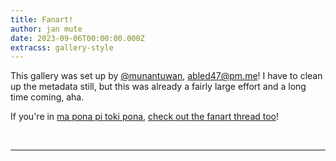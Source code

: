 ```yaml
---
title: Fanart!
author: jan mute
date: 2023-09-06T00:00:00.000Z
extracss: gallery-style
---
```


<script>
window.onresize = okay;
window.onload = okay;

const artworks = [
  {
    active: true,
    title: 'pokemon',
    author: 'jan Tekinowi',
    description: '',
    image: '/fanart/pokemon_tekinowi.png',
    type: 'img'
  },
  {
    active: true,
    title: 'despair',
    author: 'jan lili Enta',
    description: '',
    image: '/fanart/despair_janlilienta.png',
    type: 'img'
  },
  {
    active: true,
    title: 'kekan64',
    author: 'jan Poman',
    description: '',
    image: '/fanart/kekan64_janpoman.gif',
    type: 'img'
  },
  {
    active: true,
    title: 'noka Kekan San',
    author: 'jan Poman',
    description: '',
    image: '/fanart/noka_kekan_poman.png',
    type: 'img'
  },
  {
    active: true,
    title: 'mun noka nanpa wan',
    author: 'jan Tekinowi',
    description: '',
    image: '/fanart/kekan_starwalker_tekinowi.png',
    type: 'img'
  },
  {
    active: true,
    title: 'lawa sike Kekan San',
    author: 'jan Poman',
    description: '"oops my finger slipped"',
    image: '/fanart/king_round_kekan_poman.gif',
    type: 'img'
  },
  {
    active: false,
    title: 'akesi',
    author: 'jan Sante',
    description: '',
    image: '/fanart/akesi_chantel.jpg',
    type: 'img'
  },
  {
    active: true,
    title: 'mi musi Seta li anpa',
    author: 'akesi Nu',
    description: '"who would win: jan kekan san or one akesi linja"',
    image: '/fanart/akesi_linja_akesinu.mov',
    type: 'video'
  },
  {
    active: true,
    title: 'sina_moli',
    author: 'pipi Kewapi',
    description: '',
    image: '/fanart/sina_moli_pipikewapi.jpg',
    type: 'img'
  },
  {
    active: true,
    title: 'angery',
    author: 'waso suno',
    description: '',
    image: '/fanart/angery_starling.png',
    type: 'img'
  },
  {
    active: true,
    title: 'antikekan',
    author: 'jan Ke Tami',
    description: '',
    image: '/fanart/antikekan_ketami.jpg',
    type: 'img'
  },
  {
    active: true,
    title: 'autism',
    author: 'kala Asi',
    description: '',
    image: '/fanart/autism_kalaasi.png',
    type: 'img'
  },
  {
    active: true,
    title: 'balloon',
    author: 'jan Sante',
    description: '',
    image: '/fanart/balloon_chantel.jpg',
    type: 'img'
  },
  {
    active: true,
    title: 'bill_cypher',
    author: 'the rats',
    description: '',
    image: '/fanart/bill_cypher_rats.png',
    type: 'img'
  },
  {
    active: true,
    title: 'bitch',
    author: 'the rats',
    description: '',
    image: '/fanart/bitch_rats.png',
    type: 'img'
  },
  {
    active: false,
    title: 'blender',
    author: 'waso Wapa',
    description: '',
    image: '/fanart/blender_wasowapa.jpg',
    type: 'img'
  },
  {
    active: false,
    title: 'blender_2',
    author: 'waso Wapa',
    description: '',
    image: '/fanart/blender_2_wasowapa.jpg',
    type: 'img'
  },
  {
    active: true,
    title: 'branding',
    author: 'zavixel',
    description: '',
    image: '/fanart/branding_zavixel.png',
    type: 'img'
  },
  {
    active: true,
    title: 'carry_on',
    author: 'Nyxoom',
    description: '',
    image: '/fanart/carry_on_nyxoom.mp4',
    type: 'video'
  },
  {
    active: false,
    title: 'chalkboard',
    author: 'Nyxoom',
    description: '',
    image: '/fanart/chalkboard_nyxoom.png',
    type: 'img'
  },
  {
    active: true,
    title: 'comic_1',
    author: 'akesi Nu',
    description: '',
    image: '/fanart/comic_1_akesinu.jpg',
    type: 'img'
  },
  {
    active: true,
    title: 'comic_2',
    author: 'akesi Nu',
    description: '',
    image: '/fanart/comic_2_akesinu.jpg',
    type: 'img'
  },
  {
    active: true,
    title: 'comic_3',
    author: 'akesi Nu',
    description: '',
    image: '/fanart/comic_3_akesinu.jpg',
    type: 'img'
  },
  {
    active: true,
    title: 'comic_4',
    author: 'akesi Nu',
    description: '',
    image: '/fanart/comic_4_akesinu.jpg',
    type: 'img'
  },
  {
    active: true,
    title: 'comic_5',
    author: 'akesi Nu',
    description: '',
    image: '/fanart/comic_5_akesinu.jpg',
    type: 'img'
  },
  {
    active: false,
    title: 'computer_1',
    author: 'jan Tekinowi',
    description: '',
    image: '/fanart/computer_1_tekinowi.png',
    type: 'img'
  },
  {
    active: false,
    title: 'computer_2',
    author: 'jan Tekinowi',
    description: '',
    image: '/fanart/computer_2_tekinowi.png',
    type: 'img'
  },
  {
    active: true,
    title: 'computer_3',
    author: 'jan Tekinowi',
    description: '',
    image: '/fanart/computer_3_tekinowi.png',
    type: 'img'
  },
  {
    active: false,
    title: 'computer_4',
    author: 'jan Tekinowi',
    description: '',
    image: '/fanart/computer_4_tekinowi.png',
    type: 'img'
  },
  {
    active: false,
    title: 'computer_sketch',
    author: 'jan Tekinowi',
    description: '',
    image: '/fanart/computer_sketch_tekinowi.png',
    type: 'img'
  },
  {
    active: false,
    title: 'drip',
    author: 'jan Sante',
    description: '',
    image: '/fanart/drip_chantel.jpg',
    type: 'img'
  },
  {
    active: true,
    title: 'evil_kekan',
    author: 'jan Tekinowi',
    description: '"Saluton al ĉiuj! Mia nomo estas Gregdano tri! Mi volas instrui Esperanton."',
    image: '/fanart/evil_kekan_tekinowi.png',
    type: 'img'
  },
  {
    active: false,
    title: 'fanart_contest',
    author: 'janani',
    description: '',
    image: '/fanart/fanart_contest_janani.png',
    type: 'img'
  },
  {
    active: true,
    title: 'fancam_1',
    author: 'waso mu',
    description: '',
    image: '/fanart/fancam_1_wasomu.mp4',
    type: 'video'
  },
  {
    active: true,
    title: 'fancam_2',
    author: 'waso mu',
    description: '',
    image: '/fanart/fancam_2_wasomu.mp4',
    type: 'video'
  },
  {
    active: true,
    title: 'fancam_3',
    author: 'akesi Nu',
    description: '',
    image: '/fanart/fancam_3_akesinu.mov',
    type: 'video'
  },
  {
    active: false,
    title: 'frog_music',
    author: 'jan Sante',
    description: '',
    image: '/fanart/frog_music_chantel.jpg',
    type: 'img'
  },
  {
    active: true,
    title: 'god',
    author: 'jan Sukuwinpu',
    description: '',
    image: '/fanart/god_squimp.png',
    type: 'img'
  },
  {
    active: false,
    title: 'gregham3',
    author: 'jayden',
    description: '',
    image: '/fanart/gregham3_jayden.png',
    type: 'img'
  },
  {
    active: false,
    title: 'gumball_2',
    author: 'jan Sante',
    description: '',
    image: '/fanart/gumball_2_chantel.jpg',
    type: 'img'
  },
  {
    active: false,
    title: 'gumball',
    author: 'jan Sante',
    description: '',
    image: '/fanart/gumball_chantel.jpg',
    type: 'img'
  },
  {
    active: false,
    title: 'hamradio',
    author: 'nasa utala',
    description: '',
    image: '/fanart/hamradio_nasaki.png',
    type: 'img'
  },
  {
    active: false,
    title: 'herbevitisto',
    author: 'jan abf',
    description: '',
    image: '/fanart/herbevitisto_abf.jpg',
    type: 'img'
  },
  {
    active: true,
    title: 'herbevitisto',
    author: 'ko Umeja',
    description: '',
    image: '/fanart/herbevitisto_umeja.jpg',
    type: 'img'
  },
  {
    active: true,
    title: 'hold_gently',
    author: 'waso suno',
    description: '',
    image: '/fanart/hold_gently_starling.png',
    type: 'img'
  },
  {
    active: true,
    title: 'jan Kekan Sans',
    author: 'jan Poman',
    description: '',
    image: '/fanart/jan_kekan_sans_janpoman.png',
    type: 'img'
  },
  {
    active: true,
    title: 'kekan_sans',
    author: 'lan Pq',
    description: '',
    image: '/fanart/kekan_sans_pq.png',
    type: 'img'
  },
  {
    active: true,
    title: 'jan_kekan_serif',
    author: 'jan Kasape',
    description: '',
    image: '/fanart/jan_kekan_serif_kasape.png',
    type: 'img'
  },
  {
    active: false,
    title: 'jellyfish_1',
    author: 'jan Tekinowi',
    description: '',
    image: '/fanart/jellyfish_1_tekinowi.png',
    type: 'img'
  },
  {
    active: true,
    title: 'jellyfish_2',
    author: 'jan Tekinowi',
    description: '',
    image: '/fanart/jellyfish_2_tekinowi.png',
    type: 'img'
  },
  {
    active: true,
    title: 'jellyfish',
    author: 'ilo Nija',
    description: '',
    image: '/fanart/jellyfish_ilonija.png',
    type: 'img'
  },
  {
    active: true,
    title: 'tloki_a',
    author: 'jan Kekan San (mi!)',
    description: '',
    image: '/fanart/tloki_a_mi.wav',
    type: 'audio'
  },
  {
    active: false,
    title: 'jerma',
    author: 'akesi Nu',
    description: '',
    image: '/fanart/jerma_akesinu.mp4',
    type: 'video'
  },
  {
    active: false,
    title: 'kekan64',
    author: 'kulupu Menasewi',
    description: '',
    image: '/fanart/kekan64_menasewi.png',
    type: 'img'
  },
  {
    active: false,
    title: 'kekan_halloween_1',
    author: 'jan Tekinowi',
    description: '',
    image: '/fanart/kekan_halloween_1_tekinowi.png',
    type: 'img'
  },
  {
    active: false,
    title: 'kekan_halloween_2',
    author: 'jan Tekinowi',
    description: '',
    image: '/fanart/kekan_halloween_2_tekinowi.png',
    type: 'img'
  },
  {
    active: true,
    title: 'kekan_halloween_3',
    author: 'jan Tekinowi',
    description: '',
    image: '/fanart/kekan_halloween_3_tekinowi.png',
    type: 'img'
  },
  {
    active: true,
    title: 'kekante1',
    author: 'jan Katan',
    description: '',
    image: '/fanart/kekante1_katan.jpg',
    type: 'img'
  },
  {
    active: true,
    title: 'kekante2',
    author: 'jan Wali',
    description: '',
    image: '/fanart/kekante2_wali.png',
    type: 'img'
  },
  {
    active: true,
    title: 'kekante3',
    author: 'ilo Nija',
    description: '',
    image: '/fanart/kekante3_ilonija.png',
    type: 'img'
  },
  {
    active: true,
    title: 'kepeken_e',
    author: 'waso mu',
    description: '',
    image: '/fanart/kepeken_e_wasomu.png',
    type: 'img'
  },
  {
    active: false,
    title: 'ketami_monsuta',
    author: 'jan Kekan San (mi!)',
    description: '',
    image: '/fanart/ketami_monsuta_mi.png',
    type: 'img'
  },
  {
    active: false,
    title: 'kon',
    author: 'merrybot',
    description: '',
    image: '/fanart/kon_merrybot.jpg',
    type: 'img'
  },
  {
    active: true,
    title: 'kulupu',
    author: 'jan Iseja',
    description: '',
    image: '/fanart/kulupu_janiseja.png',
    type: 'img'
  },
  {
    active: false, // TODO: when la is released
    title: 'la_thumbnail',
    author: 'Nyxoom',
    description: '',
    image: '/fanart/la_thumbnail_nyxoom.png',
    type: 'img'
  },
  {
    active: false,
    title: 'la_thumbnail_old',
    author: 'Nyxoom',
    description: '',
    image: '/fanart/la_thumbnail_old_nyxoom.png',
    type: 'img'
  },
  {
    active: true,
    title: 'lernan',
    author: 'lan Pq',
    description: '',
    image: '/fanart/lernan_pq.png',
    type: 'img'
  },
  {
    active: true,
    title: 'lesson7',
    author: 'we Luke',
    description: '',
    image: '/fanart/lesson7_weluke.png',
    type: 'img'
  },
  {
    active: true,
    title: 'li_e_en',
    author: 'Nyxoom',
    description: '',
    image: '/fanart/li_e_en_nyxoom.png',
    type: 'img'
  },
  {
    active: false,
    title: 'link_1',
    author: 'jan Tekinowi',
    description: '',
    image: '/fanart/link_1_tekinowi.png',
    type: 'img'
  },
  {
    active: true,
    title: 'link_2',
    author: 'jan Tekinowi',
    description: '',
    image: '/fanart/link_2_tekinowi.png',
    type: 'img'
  },
  {
    active: false,
    title: 'link_3',
    author: 'jan Tekinowi',
    description: '',
    image: '/fanart/link_3_tekinowi.png',
    type: 'img'
  },
  {
    active: false,
    title: 'link_sketch',
    author: 'jan Tekinowi',
    description: '',
    image: '/fanart/link_sketch_tekinowi.png',
    type: 'img'
  },
  {
    active: true,
    title: 'ithkuil',
    author: 'jan Kuwimaku',
    description: '',
    image: '/fanart/ithkuil_cuymacu.jpg',
    type: 'img'
  },
  {
    active: true,
    title: 'lojban',
    author: 'jan Kuwimaku',
    description: '',
    image: '/fanart/lojban_cuymacu.jpg',
    type: 'img'
  },
  {
    active: false,
    title: 'lojban_o_anpa',
    author: 'natan',
    description: '',
    image: '/fanart/lojban_o_anpa_natan.png',
    type: 'img'
  },
  {
    active: false,
    title: 'lojban_o_anpa_2',
    author: 'natan',
    description: '',
    image: '/fanart/lojban_o_anpa_2_natan.png',
    type: 'img'
  },
  {
    active: true,
    title: 'lupa',
    author: 'len len',
    description: '',
    image: '/fanart/lupa_lenlen.png',
    type: 'img'
  },
  {
    active: true,
    title: 'masquerade',
    author: 'pipi Kewapi',
    description: '',
    image: '/fanart/masquerade_pipikewapi.png',
    type: 'img'
  },
  {
    active: true,
    title: 'masquerade_2',
    author: 'pipi Kewapi',
    description: '',
    image: '/fanart/masquerade_2_pipikewapi.png',
    type: 'img'
  },
  {
    active: true,
    title: 'mi_alasa_toki',
    author: 'jan Ika',
    description: '',
    image: '/fanart/mi_alasa_toki_janika.png',
    type: 'img'
  },
  {
    active: true,
    title: 'mi_jo_2',
    author: 'jan Sipiki',
    description: '',
    image: '/fanart/mi_jo_2_sipiki.gif',
    type: 'img'
  },
  {
    active: false,
    title: 'mi_jo',
    author: 'jan Sipiki',
    description: '',
    image: '/fanart/mi_jo_sipiki.gif',
    type: 'img'
  },
  {
    active: true,
    title: 'mi_kala',
    author: 'Nyxoom',
    description: '',
    image: '/fanart/mi_kala_nyxoom.png',
    type: 'img'
  },
  {
    active: true,
    title: 'mi_laso',
    author: 'normal person',
    description: '',
    image: '/fanart/mi_laso_lukin.png',
    type: 'img'
  },
  {
    active: true,
    title: 'mi_lawa',
    author: 'akesi Nu',
    description: 'We had a hilarious courtroom RP in the VR community, featuring a pipi store owner and its lost copies of pu, a flustered waso Keli as witness, a devious and cunning jan Tekinowi as prosecution, and jan Akesinu defending jan Tepo. Brilliant!',
    image: '/fanart/mi_lawa_akesinu.png',
    type: 'img'
  },
  {
    active: false,
    title: 'mi_lawa',
    author: 'Nyxoom',
    description: '',
    image: '/fanart/mi_lawa_nyxoom.png',
    type: 'img'
  },
  {
    active: false,
    title: 'mi_lawa_seme',
    author: 'Nyxoom',
    description: '',
    image: '/fanart/mi_lawa_seme_nyxoom.png',
    type: 'img'
  },
  {
    active: true,
    title: 'mi_leko_a',
    author: 'jan Sipiki',
    description: '',
    image: '/fanart/mi_leko_a_sipiki.jpg',
    type: 'img'
  },
  {
    active: true,
    title: 'mi_leko',
    author: 'jan Kuwimaku',
    description: '',
    image: '/fanart/mi_leko_cuymacu.gif',
    type: 'img'
  },
  {
    active: false,
    title: 'mi_leko',
    author: 'Nyxoom',
    description: '',
    image: '/fanart/mi_leko_nyxoom.png',
    type: 'img'
  },
  {
    active: false,
    title: 'mi_len',
    author: 'motan',
    description: '',
    image: '/fanart/mi_len_motan.png',
    type: 'img'
  },
  {
    active: true,
    title: 'mi_li_ala',
    author: 'jan Kuwimaku',
    description: '',
    image: '/fanart/mi_li_ala_cuymacu.gif',
    type: 'img'
  },
  {
    active: true,
    title: 'mi_li_nanpa',
    author: 'kulupu Menasewi',
    description: '',
    image: '/fanart/mi_li_nanpa_menasewi.png',
    type: 'img'
  },
  {
    active: false,
    title: 'nanpa_mi',
    author: 'kulupu Menasewi',
    description: '',
    image: '/fanart/nanpa_mi_menasewi.png',
    type: 'img'
  },
  {
    active: true,
    title: 'mi_lili',
    author: 'sqéč / jan Suweteko',
    description: '',
    image: '/fanart/mi_lili_sqec.png',
    type: 'img'
  },
  {
    active: true,
    title: 'mi_lili_a',
    author: 'kulupu Menasewi',
    description: '',
    image: '/fanart/mi_lili_wawa_menasewi.png',
    type: 'img'
  },
  {
    active: false,
    title: 'mi_lili_aaaa',
    author: 'horse',
    description: '',
    image: '/fanart/mi_lili_aaaa_horse.png',
    type: 'img'
  },
  {
    active: false,
    title: 'mi_lili_nanpa_wan',
    author: 'kulupu Menasewi',
    description: '',
    image: '/fanart/mi_lili_nanpa_wan_menasewi.png',
    type: 'img'
  },
  {
    active: false,
    title: 'mi_lili',
    author: 'wasokeli',
    description: '',
    image: '/fanart/mi_lili_wasokeli.jpg',
    type: 'img'
  },
  {
    active: false,
    title: 'mi_linja',
    author: 'jan Kekan San (mi!)',
    description: '',
    image: '/fanart/mi_linja_mi.png',
    type: 'img'
  },
  {
    active: true,
    title: 'mi_lon_e_ma',
    author: 'waso mu',
    description: '',
    image: '/fanart/mi_lon_e_ma_wasomu.png',
    type: 'img'
  },
  {
    active: false,
    title: 'mi_lon_kasi',
    author: 'jan Kekan San (mi!)',
    description: '',
    image: '/fanart/mi_lon_kasi_mi.png',
    type: 'img'
  },
  {
    active: false,
    title: 'mi santa',
    author: 'jan Kekan San (mi!)',
    description: '',
    image: '/fanart/jan_kekan_santa_mi.jpg',
    type: 'img'
  },
  {
    active: false,
    title: 'mi sunglasses',
    author: 'jan Kekan San (mi!)',
    description: '',
    image: '/fanart/mi_sunglasses_mi.png',
    type: 'img'
  },
  {
    active: false,
    title: 'mi_lon',
    author: 'Nyxoom',
    description: '',
    image: '/fanart/mi_lon_nyxoom.png',
    type: 'img'
  },
  {
    active: false,
    title: 'mi_lukin',
    author: 'Nyxoom',
    description: '',
    image: '/fanart/mi_lukin_nyxoom.png',
    type: 'img'
  },
  {
    active: true,
    title: 'mi_mani',
    author: 'jan Jami',
    description: '',
    image: '/fanart/mi_mani_janjami.png',
    type: 'img'
  },
  {
    active: true,
    title: 'mi_mani',
    author: 'jan Sa',
    description: '',
    image: '/fanart/mi_mani_jansa.png',
    type: 'img'
  },
  {
    active: true,
    title: 'mi_meli',
    author: 'akesi Nu',
    description: '',
    image: '/fanart/mi_meli_akesinu.jpg',
    type: 'img'
  },
  {
    active: true,
    title: 'mi_mije',
    author: 'akesi Nu',
    description: 'it turns out this and the previous were meant as"bowtie get!" + [wears bowtie] but i misunderstood it',
    image: '/fanart/mi_mije_akesinu.jpg',
    type: 'img'
  },
  {
    active: false,
    title: 'deep lore',
    author: 'akesi Nu',
    description: '',
    image: '/fanart/lore1_akesinu.jpg',
    type: 'img'
  },
  {
    active: false,
    title: 'deep lore 2',
    author: 'akesi Nu',
    description: '',
    image: '/fanart/lore2_akesinu.jpg',
    type: 'img'
  },
  {
    active: false,
    title: 'mi_mije_ilo_awen',
    author: 'jan abf',
    description: '',
    image: '/fanart/mi_mije_ilo_awen_abf.png',
    type: 'img'
  },
  {
    active: true,
    title: 'mi_monsuta',
    author: 'akesi Nu',
    description: '',
    image: '/fanart/mi_monsuta_akesinu.png',
    type: 'img'
  },
  {
    active: true,
    title: 'mr_kekan_san',
    author: 'poni Kita',
    description: '',
    image: '/fanart/mr_kekan_san_jankita.png',
    type: 'img'
  },
  {
    active: true,
    title: 'mi_mrbeast',
    author: 'jan Tekinowi',
    description: '',
    image: '/fanart/mi_mrbeast_tekinowi.png',
    type: 'img'
  },
  {
    active: false,
    title: 'mi_mute',
    author: 'jan Jami',
    description: '',
    image: '/fanart/mi_mute_janjami.png',
    type: 'img'
  },
  {
    active: false,
    title: 'mi_nanpa',
    author: 'waso Wapa',
    description: '',
    image: '/fanart/mi_nanpa_wasowapa.png',
    type: 'img'
  },
  {
    active: false,
    title: 'mi_nasa',
    author: 'Nyxoom',
    description: '',
    image: '/fanart/mi_nasa_nyxoom.png',
    type: 'img'
  },
  {
    active: false,
    title: 'mi_old',
    author: 'jan Kekan San (mi!)',
    description: '',
    image: '/fanart/mi_old_mi.png',
    type: 'img'
  },
  {
    active: true,
    title: 'mi_poni',
    author: 'poni Kita',
    description: '',
    image: '/fanart/mi_poni_jankita.png',
    type: 'img'
  },
  {
    active: false,
    title: 'mi_sewi_2',
    author: 'lipamanka',
    description: '',
    image: '/fanart/mi_sewi_2_lipamanka.png',
    type: 'img'
  },
  {
    active: false,
    title: 'mi_sewi',
    author: 'lipamanka',
    description: '',
    image: '/fanart/mi_sewi_lipamanka.png',
    type: 'img'
  },
  {
    active: true,
    title: 'mi_sewi',
    author: 'Nyxoom',
    description: '',
    image: '/fanart/mi_sewi_nyxoom.png',
    type: 'img'
  },
  {
    active: false,
    title: 'mi_sina_beta',
    author: 'Nyxoom',
    description: '',
    image: '/fanart/mi_sina_beta_nyxoom.jpg',
    type: 'img'
  },
  {
    active: true,
    title: 'mi_sina',
    author: 'Nyxoom',
    description: '',
    image: '/fanart/mi_sina_nyxoom.png',
    type: 'img'
  },
  {
    active: true,
    title: 'mi_pana_e_sona',
    author: 'jan Sipiki',
    description: '',
    image: '/fanart/mi_pana_e_sona_sipiki.png',
    type: 'img'
  },
  {
    active: true,
    title: 'sitelen',
    author: 'jan Sipiki',
    description: '',
    image: '/fanart/sitelen_sipiki.png',
    type: 'img'
  },
  {
    active: true,
    title: 'mi_sticker',
    author: 'jan Sipiki',
    description: '',
    image: '/fanart/mi_sticker_sipiki.png',
    type: 'img'
  },
  {
    active: true,
    title: 'wink',
    author: 'jan Sipiki',
    description: '',
    image: '/fanart/wink_sipiki.png',
    type: 'img'
  },
  {
    active: true,
    title: 'mi_suno',
    author: 'jan Sipiki',
    description: '',
    image: '/fanart/mi_suno_sipiki.png',
    type: 'img'
  },
  {
    active: false,
    title: 'mi_moli',
    author: 'jan Sipiki',
    description: '',
    image: '/fanart/mi_moli_sipiki.png',
    type: 'img'
  },
  {
    active: false,
    title: 'mi_unpa',
    author: 'horse',
    description: '',
    image: '/fanart/mi_unpa_horse.jpg',
    type: 'img'
  },
  {
    active: false,
    title: 'mi_waso',
    author: 'Nyxoom',
    description: '',
    image: '/fanart/mi_waso_nyxoom.png',
    type: 'img'
  },
  {
    active: true,
    title: 'mi_wawa',
    author: 'Nyxoom',
    description: '',
    image: '/fanart/mi_wawa_nyxoom.png',
    type: 'img'
  },
  {
    active: true,
    title: 'mi_wawa',
    author: 'pipi Kewapi',
    description: '',
    image: '/fanart/mi_wawa_pipikewapi.png',
    type: 'img'
  },
  {
    active: false,
    title: 'mi_wile_musi',
    author: 'Nyxoom',
    description: '',
    image: '/fanart/mi_wile_musi_nyxoom.png',
    type: 'img'
  },
  {
    active: false,
    title: 'mi_wink',
    author: 'janani',
    description: '',
    image: '/fanart/mi_wink_janani.png',
    type: 'img'
  },
  {
    active: true,
    title: 'mi_yugi',
    author: 'jan Tekinowi',
    description: '',
    image: '/fanart/mi_yugi_tekinowi.png',
    type: 'img'
  },
  {
    active: true,
    title: 'misikekan',
    author: 'kala Asi',
    description: '',
    image: '/fanart/misikekan_kalaasi.png',
    type: 'img'
  },
  {
    active: true,
    title: 'moli',
    author: 'horse',
    description: '',
    image: '/fanart/moli_2_horse.png',
    type: 'img'
  },
  {
    active: false,
    title: 'moli_3',
    author: 'jan Ke Tami',
    description: '',
    image: '/fanart/moli_3_ketami.png',
    type: 'img'
  },
  {
    active: false,
    title: 'moli',
    author: 'horse',
    description: '',
    image: '/fanart/moli_horse.png',
    type: 'img'
  },
  {
    active: true,
    title: '[dies like undertale soul]',
    author: 'slimewitch / waso Wen',
    description: '',
    image: '/fanart/moli_wren.gif',
    type: 'img'
  },
  {
    active: true,
    title: 'monologue',
    author: 'kala Asi',
    description: '',
    image: '/fanart/monologue_kalaasi.png',
    type: 'img'
  },
  {
    active: true,
    title: 'mu_a_wawa',
    author: 'Nyxoom',
    description: '',
    image: '/fanart/mu_a_wawa_nyxoom.png',
    type: 'img'
  },
  {
    active: true,
    title: 'mun_kekan_san',
    author: 'jan Eli',
    description: '',
    image: '/fanart/mun_kekan_san_janeli.png',
    type: 'img'
  },
  {
    active: true,
    title: 'mun_kekan_san_smw_2',
    author: 'jan abf',
    description: '',
    image: '/fanart/mun_kekan_san_smw_2_abf.png',
    type: 'img'
  },
  {
    active: false,
    title: 'mun_kekan_san_smw_3',
    author: 'jan abf',
    description: '',
    image: '/fanart/mun_kekan_san_smw_3_abf.png',
    type: 'img'
  },
  {
    active: false,
    title: 'mun_kekan_san_smw_4',
    author: 'jan abf',
    description: '',
    image: '/fanart/mun_kekan_san_smw_4_abf.png',
    type: 'img'
  },
  {
    active: false,
    title: 'mun_kekan_san_smw',
    author: 'jan abf',
    description: '',
    image: '/fanart/mun_kekan_san_smw_abf.png',
    type: 'img'
  },
  {
    active: false,
    title: 'mun_li_tawa_sike',
    author: 'lipamanka',
    description: '',
    image: '/fanart/mun_li_tawa_sike_lipamanka.mp4',
    type: 'video'
  },
  {
    active: false,
    title: 'mun_nasa',
    author: 'we Luke',
    description: '',
    image: '/fanart/mun_nasa_weluke.png',
    type: 'img'
  },
  {
    active: true,
    title: 'musi_laso',
    author: 'akesi Nu',
    description: '',
    image: '/fanart/musi_laso_akesinu.png',
    type: 'img'
  },
  {
    active: false,
    title: 'musi_laso',
    author: 'ilo Nija',
    description: '',
    image: '/fanart/musi_laso_ilonija.png',
    type: 'img'
  },
  {
    active: true,
    title: 'musi_o_awen_1',
    author: 'pipi Kewapi',
    description: '',
    image: '/fanart/musi_o_awen_1_pipikewapi.jpeg',
    type: 'img'
  },
  {
    active: true,
    title: 'musi_o_awen_2',
    author: 'pipi Kewapi',
    description: '',
    image: '/fanart/musi_o_awen_2_pipikewapi.jpeg',
    type: 'img'
  },
  {
    active: false,
    title: 'nametags',
    author: 'jan Kekan San (mi!)',
    description: '',
    image: '/fanart/nametags_mi.jpg',
    type: 'img'
  },
  {
    active: false,
    title: 'nasawawa',
    author: 'happychappy',
    description: '',
    image: '/fanart/nasawawa_happychappy.jpg',
    type: 'img'
  },
  {
    active: true,
    title: 'nimi_nanpa_kin',
    author: 'Nyxoom',
    description: '',
    image: '/fanart/nimi_nanpa_kin_nyxoom.png',
    type: 'img'
  },
  {
    active: false,
    title: 'njankekan',
    author: 'horse',
    description: '',
    image: '/fanart/njankekan_horse.png',
    type: 'img'
  },
  {
    active: true,
    title: 'no_thought',
    author: 'waso Wapa',
    description: '',
    image: '/fanart/no_thought_wasowapa.png',
    type: 'img'
  },
  {
    active: true,
    title: 'noka',
    author: 'horse',
    description: '',
    image: '/fanart/noka_horse.png',
    type: 'img'
  },
  {
    active: false,
    title: 'o_kama_sona',
    author: 'waso Wapa',
    description: '',
    image: '/fanart/o_kama_sona_wasowapa.png',
    type: 'img'
  },
  {
    active: false,
    title: 'o_monsuta_ala',
    author: 'akesi Nu',
    description: '**mi sewi Kekan San. o monsuta ala.**',
    image: '/fanart/o_monsuta_ala_akesinu.jpg',
    type: 'img'
  },
  {
    active: false,
    title: 'o_pona',
    author: 'waso mu',
    description: '',
    image: '/fanart/o_pona_wasomu.png',
    type: 'img'
  },
  {
    active: true,
    title: 'olin',
    author: 'waso mu',
    description: '',
    image: '/fanart/olin_wasomu.png',
    type: 'img'
  },
  {
    active: false,
    title: 'olin_english',
    author: 'waso mu',
    description: '',
    image: '/fanart/olin_english_wasomu.png',
    type: 'img'
  },
  {
    active: true,
    title: 'pal_greg',
    author: 'pipi Kewapi',
    description: '',
    image: '/fanart/pal_greg_pipikewapi.png',
    type: 'img'
  },
  {
    active: true,
    title: 'pilin_ike',
    author: 'jan Tekinowi',
    description: '',
    image: '/fanart/pilin_ike_tekinowi.png',
    type: 'img'
  },
  {
    active: false,
    title: 'qualia',
    author: 'pipi Kewapi',
    description: '',
    image: '/fanart/qualia_pipikewapi.jpg',
    type: 'img'
  },
  {
    active: true,
    title: 'realistic_face',
    author: 'jan Tekinowi',
    description: '',
    image: '/fanart/realistic_face_tekinowi.png',
    type: 'img'
  },
  {
    active: true,
    title: 'realistic_smile',
    author: 'jan Wali',
    description: '',
    image: '/fanart/realistic_smile_wali.png',
    type: 'img'
  },
  {
    active: true,
    title: 'satan',
    author: 'lan Pq',
    description: '',
    image: '/fanart/satan_pq.png',
    type: 'img'
  },
  {
    active: false,
    title: 'scribble_2',
    author: 'jan Sipiki',
    description: '',
    image: '/fanart/scribble_2_sipiki.png',
    type: 'img'
  },
  {
    active: false,
    title: 'scribble_3',
    author: 'jan Sipiki',
    description: '',
    image: '/fanart/scribble_3_sipiki.png',
    type: 'img'
  },
  {
    active: false,
    title: 'scribble_4',
    author: 'jan Sipiki',
    description: '',
    image: '/fanart/scribble_4_sipiki.png',
    type: 'img'
  },
  {
    active: false,
    title: 'scribble_ko',
    author: 'jan Sipiki',
    description: '',
    image: '/fanart/mi_ko_sipiki.png',
    type: 'img'
  },
  {
    active: false,
    title: 'scribble',
    author: 'jan Sipiki',
    description: '',
    image: '/fanart/scribble_sipiki.png',
    type: 'img'
  },
  {
    active: false,  // TODO: when seme is released
    title: 'seme_thumbnail',
    author: 'Nyxoom',
    description: '',
    image: '/fanart/seme_thumbnail_nyxoom.png',
    type: 'img'
  },
  {
    active: true,
    title: 'silhouette',
    author: 'kon Ako',
    description: '"Good character design is identified solely by silhouette"',
    image: '/fanart/silhouette_konako.png',
    type: 'img'
  },
  {
    active: true,
    title: 'sina_sona',
    author: 'slimewitch / waso Wen',
    description: '',
    image: '/fanart/sina_sona_wren.png',
    type: 'img'
  },
  {
    active: false,
    title: 'sinaseme',
    author: 'unknown',
    description: '',
    image: '/fanart/sinaseme_unknown.png',
    type: 'img'
  },
  {
    active: true,
    title: 'sitelen_suwi',
    author: 'jan Tenpi',
    description: '',
    image: '/fanart/sitelen_suwi_jantenpi.jpg',
    type: 'img'
  },
  {
    active: false,
    title: 'sitelen',
    author: 'waso Wapa',
    description: '',
    image: '/fanart/sitelen_wasowapa.jpg',
    type: 'img'
  },
  {
    active: false,
    title: 'smash',
    author: 'jan Tekinowi',
    description: '',
    image: '/fanart/smash_tekinowi.png',
    type: 'img'
  },
  {
    active: false,
    title: 'announcer',
    author: 'jan Tekinowi',
    description: '',
    image: '/fanart/announcer_tekinowi.mp3',
    type: 'audio'
  },
  {
    active: false,
    title: 'soweli_mute',
    author: 'waso Wapa',
    description: '',
    image: '/fanart/soweli_mute_wasowapa.png',
    type: 'img'
  },
  {
    active: false,
    title: 'speedrun_hard',
    author: 'jan Kekan San (mi!)',
    description: '',
    image: '/fanart/speedrun_hard_mi.mp4',
    type: 'video'
  },
  {
    active: false,
    title: 'speedrun',
    author: 'poni Kita',
    description: '',
    image: '/fanart/speedrun_jankita.mp4',
    type: 'video'
  },
  {
    active: true,
    title: 'speen',
    author: 'sqéč / jan Suweteko',
    description: '',
    image: '/fanart/speen_sqec.gif',
    type: 'img'
  },
  {
    active: false,
    title: 'spin',
    author: 'sqéč / jan Suweteko',
    description: '',
    image: '/fanart/spin_sqec.mov',
    type: 'video'
  },
  {
    active: true,
    title: 'squidward',
    author: 'jan Sante / pipi Kewapi',
    description: '',
    image: '/fanart/squidward_pipikewapi.jpg',
    type: 'img'
  },
  {
    active: false,
    title: 'squiward',
    author: 'jan Sante',
    description: '',
    image: '/fanart/squiward_chantel.jpg',
    type: 'img'
  },
  {
    active: false,
    title: 'stage',
    author: 'kulupu Menasewi',
    description: '',
    image: '/fanart/stage_menasewi.png',
    type: 'img'
  },
  {
    active: true,
    title: ':starbowtie:',
    author: 'kala Asi',
    description: '',
    image: '/fanart/star_bowtie_kalaasi.webp',
    type: 'img'
  },
  {
    active: false,
    title: 'star',
    author: 'jan Iseja',
    description: '',
    image: '/fanart/star_janiseja.png',
    type: 'img'
  },
  {
    active: false,
    title: 'star_smile_teacher_jan',
    author: 'aja',
    description: '',
    image: '/fanart/star_smile_teacher_jan_aja.png',
    type: 'img'
  },
  {
    active: true,
    title: 'starman_body',
    author: 'jan Kuwimaku',
    description: '',
    image: '/fanart/starman_body_cuymacu.png',
    type: 'img'
  },
  {
    active: true,
    title: 'Movie Poster',
    author: 'jan abf',
    description: '',
    image: '/fanart/movieposter_janabf.png',
    type: 'img'
  },
  {
    active: true,
    title: 'stellated',
    author: 'neverRare / monsuta Koko',
    description: '',
    image: '/fanart/stellated_dogikoko.png',
    type: 'img'
  },
  {
    active: false,
    title: 'supa_pimeja',
    author: 'jan Sukuwinpu',
    description: '',
    image: '/fanart/supa_pimeja_squimp.png',
    type: 'img'
  },
  {
    active: false,
    title: 'sword',
    author: 'jan Kekan San (mi!)',
    description: '',
    image: '/fanart/sword_mi.png',
    type: 'img'
  },
  {
    active: true,
    title: 'tenpo_ike',
    author: 'pan Temili',
    description: '',
    image: '/fanart/tenpo_ike_pantemili.png',
    type: 'img'
  },
  {
    active: true,
    title: 'tenpo_lete',
    author: 'Nyxoom',
    description: '',
    image: '/fanart/tenpo_lete_nyxoom.png',
    type: 'img'
  },
  {
    active: true,
    title: 'tenpopimeja',
    author: 'waso mu',
    description: '',
    image: '/fanart/tenpopimeja_wasomu.mov',
    type: 'video'
  },
  {
    active: true,
    title: 'thinkan',
    author: 'jan Wali',
    description: '',
    image: '/fanart/thinkan_janwali.png',
    type: 'img'
  },
  {
    active: true,
    title: 'tokia',
    author: 'mije telo',
    description: '',
    image: '/fanart/tokia_mijetelo.jpg',
    type: 'img'
  },
  {
    active: true,
    title: 'truth',
    author: 'jan Sukuwinpu',
    description: '',
    image: '/fanart/truth_squimp.png',
    type: 'img'
  },
  {
    active: false,
    title: 'upsidedown',
    author: 'sqéč / jan Suweteko',
    description: '',
    image: '/fanart/upsidedown_sqec.png',
    type: 'img'
  },
  {
    active: true,
    title: 'utala',
    author: 'neverRare / monsuta Koko',
    description: '"if Kekan San is a Kirby nemesis"',
    image: '/fanart/utala_dogikoko.png',
    type: 'img'
  },
  {
    active: true,
    title: 'utala_lape',
    author: 'akesi Nu',
    description: '',
    image: '/fanart/utala_lape_akesinu.jpg',
    type: 'img'
  },
  {
    active: false,
    title: 'utala_mun',
    author: 'jan Sante',
    description: '',
    image: '/fanart/utala_mun_chantel.jpg',
    type: 'img'
  },
  {
    active: true,
    title: 'vogue',
    author: 'akesi Nu',
    description: '',
    image: '/fanart/vogue_akesinu.mp4',
    type: 'video'
  },
  {
    active: false,
    title: 'warioware_1',
    author: 'jan abf',
    description: '',
    image: '/fanart/warioware_1_abf.png',
    type: 'img'
  },
  {
    active: false,
    title: 'warioware_2',
    author: 'jan abf',
    description: '',
    image: '/fanart/warioware_2_abf.png',
    type: 'img'
  },
  {
    active: false,
    title: 'warioware_3',
    author: 'jan abf',
    description: '',
    image: '/fanart/warioware_3_abf.png',
    type: 'img'
  },
  {
    active: false,
    title: 'warioware_4',
    author: 'jan abf',
    description: '',
    image: '/fanart/warioware_4_abf.png',
    type: 'img'
  },
  {
    active: false,
    title: 'warioware_5',
    author: 'jan abf',
    description: '',
    image: '/fanart/warioware_5_abf.png',
    type: 'img'
  },
  {
    active: false,
    title: 'what_is_love',
    author: 'nasa utala',
    description: '',
    image: '/fanart/what_is_love_nasaki.gif',
    type: 'img'
  },
  {
    active: true,
    title: 'wile_unpa',
    author: 'jan Kasape',
    description: '',
    image: '/fanart/wile_unpa_ilonija.png',
    type: 'img'
  },
  {
    active: false,
    title: 'zvedza',
    author: 'sqéč / jan Suweteko',
    description: '',
    image: '/fanart/zvedza_sqec.png',
    type: 'img'
  }
];

function createArtworkElement(title, image, author, description, type) {
  const placeholderDiv = document.createElement('div');
  placeholderDiv.className = 'placeholder';

  if (title) {
    const titleDiv = document.createElement('div');
    titleDiv.className = 'title';
    const titleParagraph = document.createElement('p');
    titleParagraph.textContent = title;
    titleDiv.appendChild(titleParagraph);
    placeholderDiv.appendChild(titleDiv);
  }

  const artDiv = document.createElement('div');
  artDiv.className = 'art';

  let mediaElement = document.createElement(type);
  if (type === "audio" || type === "video") {
    mediaElement.controls = true;
  }

  mediaElement.src = image; // For video and audio, this sets the source file
  artDiv.appendChild(mediaElement);
  placeholderDiv.appendChild(artDiv);

  if (author) {
    const creditDiv = document.createElement('div');
    creditDiv.className = 'credit';
    const creditParagraph = document.createElement('p');
    creditParagraph.textContent = `tan ${author}`;
    creditDiv.appendChild(creditParagraph);
    placeholderDiv.appendChild(creditDiv);
  }

  if (description) {
    const descriptionDiv = document.createElement('div');
    descriptionDiv.className = 'description';
    const descriptionParagraph = document.createElement('p');
    descriptionParagraph.textContent = description;
    descriptionDiv.appendChild(descriptionParagraph);
    placeholderDiv.appendChild(descriptionDiv);
  }

  return placeholderDiv;
}

function okay() {
  var w = window.innerWidth;
  var h = window.innerHeight;

  if (h > w) {
    var art = document.getElementsByClassName('art');
    var art_i;
    for (art_i = 0; art_i < art.length; art_i++) {
      art[art_i].className += ' artmobile'; // WITH space added
    }
    var placeholder = document.getElementsByClassName('placeholder');
    var placeholder_i;
    for (placeholder_i = 0; placeholder_i < placeholder.length; placeholder_i++) {
      placeholder[placeholder_i].className += ' artmobile'; // WITH space added
    }
  } else {
    var art = document.getElementsByClassName('art');
    var art_i;
    for (art_i = 0; art_i < art.length; art_i++) {
      art[art_i].classList.remove('artmobile'); // WITH space added
    }
    var placeholder = document.getElementsByClassName('placeholder');
    var placeholder_i;
    for (placeholder_i = 0; placeholder_i < placeholder.length; placeholder_i++) {
      placeholder[placeholder_i].classList.remove('artmobile'); // WITH space added
    }
  }
}

document.addEventListener('DOMContentLoaded', function () {
  const galleryDiv = document.querySelector('.gallery');
  if (!galleryDiv) {
    console.error('No element with the class "gallery" was found.');
    return;
  }

  artworks.forEach((artwork) => {
    if (artwork.active) {
    const artworkElement = createArtworkElement(
      artwork.title,
      artwork.image,
      artwork.author,
      artwork.description,
      artwork.type
    );
    galleryDiv.appendChild(artworkElement);
  }});
});
</script>

This gallery was set up by [@munantuwan](https://discord.com/users/1054273094358945826), [abled47@pm.me](mailto:abled47@pm.me)! I have to clean up the metadata still, but this was already a fairly large effort and a long time coming, aha.

If you're in [ma pona pi toki pona](https://discord.gg/mapona), [check out the fanart thread too](https://discord.com/channels/301377942062366741/1145483914765422682/1145483914765422682)!

<br/>

---

<br/>

<div class="gallery">

</div>

